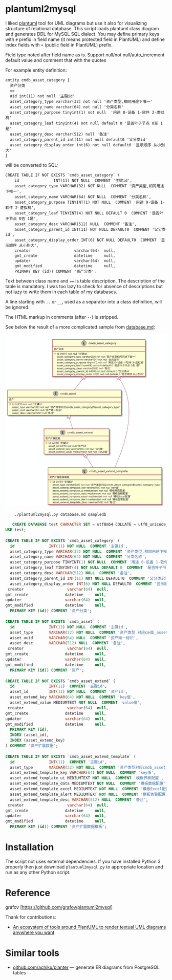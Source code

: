 # plantuml2mysql

I liked [plantuml](http://plantuml.com/) tool for UML diagrams but use it
also for visualizing structure of relational database.
This script loads plantuml class diagram and generates
DDL for MySQL SQL dialect. You may define primary keys
with `#` prefix in field name (it means protected field
in PlantUML) and define index fields with `+` (public field
in PlantUML) prefix.

Field type noted after field name as is. Support null/not null/auto_increment 
 default value and comment that with the quotes

For example entity definition:

```plantuml
entity cmdb_asset_category {
  资产分类
  ==
  #id int(11) not null '主键id'
  asset_category_type varchar(32) not null '资产类型,相同用途下唯一'
  asset_category_name varchar(64) not null '分类名称'
  asset_category_purpose tinyint(1) not null  '用途 0-设备 1-软件 2-虚拟机'
  asset_category_leaf tinyint(4) not null default 0 '是否叶子节点 0否 1是'
  asset_category_desc varchar(512) null '备注'
  asset_category_parent_id int(11) not null default0 '父分类id'
  asset_category_display_order int(6) not null default0 '显示顺序 从小到大'
}
```

will be converted to SQL:

    CREATE TABLE IF NOT EXISTS `cmdb_asset_category` (
        id               INT(11) NOT NULL  COMMENT '主键id',
        asset_category_type VARCHAR(32) NOT NULL  COMMENT '资产类型,相同用途下唯一',
        asset_category_name VARCHAR(64) NOT NULL  COMMENT '分类名称',
        asset_category_purpose TINYINT(1) NOT NULL  COMMENT '用途 0-设备 1-软件 2-虚拟机',
        asset_category_leaf TINYINT(4) NOT NULL DEFAULT 0  COMMENT '是否叶子节点 0否 1是',
        asset_category_desc VARCHAR(512) NULL  COMMENT '备注',
        asset_category_parent_id INT(11) NOT NULL DEFAULT0  COMMENT '父分类id',
        asset_category_display_order INT(6) NOT NULL DEFAULT0  COMMENT '显示顺序 从小到大',
        creator                   varchar(64)  null, 
        gmt_create                datetime     null,
        updater                   varchar(64)  null,
        gmt_modified              datetime     null,
        PRIMARY KEY (id)) COMMENT '资产分类';

Text between class name and `==` is table description.
The description of the table is mandatory.
I was too lazy to check for absence of descriptions but
not lazy to write them in each table of my databases.

A line starting with `..` or `__`, used as a separator
into a class definition, will be ignored.

The HTML markup in comments (after `--`) is stripped.

See below the result of a more complicated sample from [database.md](database.md):

![database.png](database.png)

```bash
    ./plantuml2mysql.py database.md sampledb
```

```sql
   CREATE DATABASE test CHARACTER SET = utf8mb4 COLLATE = utf8_unicode_ci;
USE test;

CREATE TABLE IF NOT EXISTS `cmdb_asset_category` (
  id               INT(11) NOT NULL  COMMENT '主键id',
  asset_category_type VARCHAR(32) NOT NULL  COMMENT '资产类型,相同用途下唯一',
  asset_category_name VARCHAR(64) NOT NULL  COMMENT '分类名称',
  asset_category_purpose TINYINT(1) NOT NULL  COMMENT '用途 0-设备 1-软件 2-虚拟机',
  asset_category_leaf TINYINT(4) NOT NULL DEFAULT 0  COMMENT '是否叶子节点 0否 1是',
  asset_category_desc VARCHAR(512) NULL  COMMENT '备注',
  asset_category_parent_id INT(11) NOT NULL DEFAULT0  COMMENT '父分类id',
  asset_category_display_order INT(6) NOT NULL DEFAULT0  COMMENT '显示顺序 从小到大',
 creator                   varchar(64)  null, 
gmt_create                datetime     null,
updater                   varchar(64)  null,
gmt_modified              datetime     null,
  PRIMARY KEY (id)) COMMENT '资产分类';

CREATE TABLE IF NOT EXISTS `cmdb_asset` (
  id               INT(11) NOT NULL  COMMENT '主键id',
  asset_type       VARCHAR(32) NOT NULL  COMMENT '资产类型 对应cmdb_asset_category的asset_category_type',
  asset_uuid       VARCHAR(64) NULL  COMMENT '资产唯一标识',
  asset_desc       VARCHAR(512) NULL  COMMENT '备注',
 creator                   varchar(64)  null, 
gmt_create                datetime     null,
updater                   varchar(64)  null,
gmt_modified              datetime     null,
  PRIMARY KEY (id)) COMMENT '资产';

CREATE TABLE IF NOT EXISTS `cmdb_asset_extend` (
  id               INT(11)  COMMENT '主键id',
  asset_id         INT(11) NOT NULL  COMMENT '资产id',
  asset_extend_key VARCHAR(64) NOT NULL  COMMENT 'key值',
  asset_extend_value MEDIUMTEXT NOT NULL  COMMENT 'value值',
 creator                   varchar(64)  null, 
gmt_create                datetime     null,
updater                   varchar(64)  null,
gmt_modified              datetime     null,
  PRIMARY KEY (id),
  INDEX (asset_id),
  INDEX (asset_extend_key)
) COMMENT '资产扩展数据';

CREATE TABLE IF NOT EXISTS `cmdb_asset_extend_template` (
  id               INT(11)  COMMENT '主键id',
  asset_type       VARCHAR(32) NOT NULL  COMMENT '资产类型对应cmdb_asset_categor的asset_category_type',
  asset_extend_template_key VARCHAR(64) NOT NULL  COMMENT 'key值',
  asset_extend_template_ui MEDIUMTEXT NOT NULL  COMMENT '模板界面配置',
  asset_extend_template_data MEDIUMTEXT NOT NULL  COMMENT '模板数据配置',
  asset_extend_template_excel MEDIUMTEXT NOT NULL  COMMENT '模板Excel配置',
  asset_extend_template_alert MEDIUMTEXT NOT NULL  COMMENT '模板告警配置',
  asset_extend_template_desc VARCHAR(512) NULL  COMMENT '备注',
 creator                   varchar(64)  null, 
gmt_create                datetime     null,
updater                   varchar(64)  null,
gmt_modified              datetime     null,
  PRIMARY KEY (id)) COMMENT '资产扩展数据模板';                                               
```

# Installation

The script not uses external dependencies. If you have installed Python 3
properly then just download `plantuml2mysql.py` to appropriate location and
run as any other Python script.

# Reference
grafov [https://github.com/grafov/plantuml2mysql]

Thank for contributions: 

* [An ecosystem of tools around PlantUML to render textual UML diagrams anywhere you want](https://modeling-languages.com/plantuml-textual-uml-online/)

# Similar tools

* [github.com/achiku/planter](https://github.com/achiku/planter) — generate ER diagrams from PostgreSQL tables
